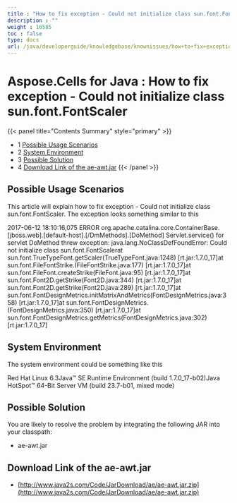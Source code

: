 ```yaml
---
title : "How to fix exception - Could not initialize class sun.font.FontScaler" 
description : "" 
weight : 16585 
toc : false
type: docs
url: /java/developerguide/knowledgebase/knownissues/how+to+fix+exception+-+could+not+initialize+class+sun.font.fontscaler/
---
```


# Aspose.Cells for Java : How to fix exception - Could not initialize class sun.font.FontScaler


{{< panel title="Contents Summary" style="primary" >}}
*   1 [Possible Usage Scenarios](#possible-usage-scenarios)
*   2 [System Environment](#system-environment)
*   3 [Possible Solution](#possible-solution)
*   4 [Download Link of the ae-awt.jar](#download-link-of-the-ae-awt.jar)
{{< /panel >}}
 

## Possible Usage Scenarios

This article will explain how to fix exception - Could not initialize class sun.font.FontScaler. The exception looks something similar to this

2017-06-12 18:10:16,075 ERROR org.apache.catalina.core.ContainerBase.\[jboss.web\].\[default-host\].\[/DmMethods\].\[DoMethod\] Servlet.service() for servlet DoMethod threw exception: java.lang.NoClassDefFoundError: Could not initialize class sun.font.FontScalerat sun.font.TrueTypeFont.getScaler(TrueTypeFont.java:1248) \[rt.jar:1.7.0\_17\]at sun.font.FileFontStrike.(FileFontStrike.java:177) \[rt.jar:1.7.0\_17\]at sun.font.FileFont.createStrike(FileFont.java:95) \[rt.jar:1.7.0\_17\]at sun.font.Font2D.getStrike(Font2D.java:344) \[rt.jar:1.7.0\_17\]at sun.font.Font2D.getStrike(Font2D.java:289) \[rt.jar:1.7.0\_17\]at sun.font.FontDesignMetrics.initMatrixAndMetrics(FontDesignMetrics.java:358) \[rt.jar:1.7.0\_17\]at sun.font.FontDesignMetrics.(FontDesignMetrics.java:350) \[rt.jar:1.7.0\_17\]at sun.font.FontDesignMetrics.getMetrics(FontDesignMetrics.java:302) \[rt.jar:1.7.0\_17\]

## System Environment

The system environment could be something like this

Red Hat Linux 6.3Java™ SE Runtime Environment (build 1.7.0\_17-b02)Java HotSpot™ 64-Bit Server VM (build 23.7-b01, mixed mode)

## Possible Solution

You are likely to resolve the problem by integrating the following JAR into your classpath:

*   ae-awt.jar

## Download Link of the ae-awt.jar

*   [http://www.java2s.com/Code/JarDownload/ae/ae-awt.jar.zip](http://www.java2s.com/Code/JarDownload/ae/ae-awt.jar.zip)

